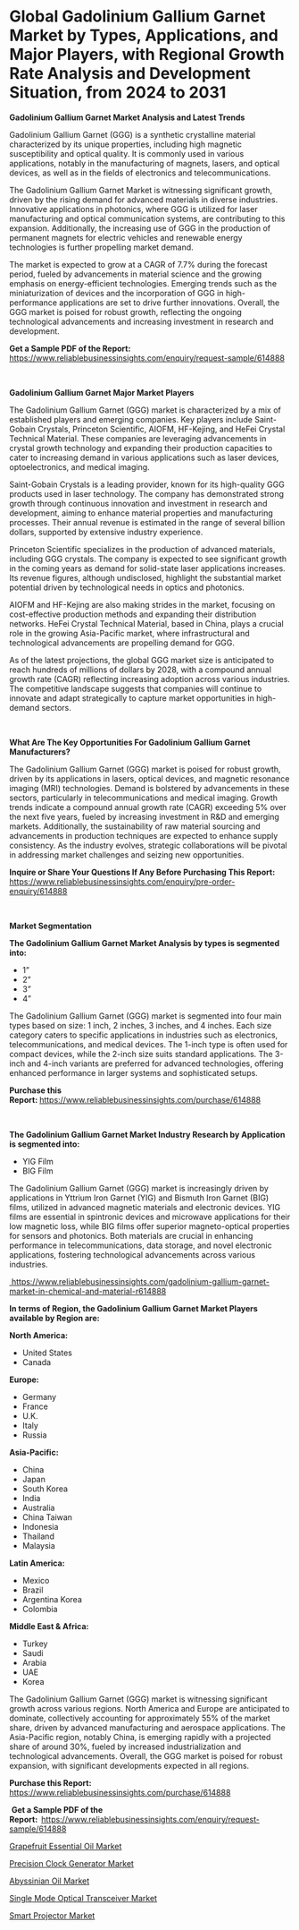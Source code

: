 <p><h1>Global Gadolinium Gallium Garnet Market by Types, Applications, and Major Players, with Regional Growth Rate Analysis and Development Situation, from 2024 to 2031</h1></p><p><strong>Gadolinium Gallium Garnet Market Analysis and Latest Trends</strong></p>
<p><p>Gadolinium Gallium Garnet (GGG) is a synthetic crystalline material characterized by its unique properties, including high magnetic susceptibility and optical quality. It is commonly used in various applications, notably in the manufacturing of magnets, lasers, and optical devices, as well as in the fields of electronics and telecommunications.</p><p>The Gadolinium Gallium Garnet Market is witnessing significant growth, driven by the rising demand for advanced materials in diverse industries. Innovative applications in photonics, where GGG is utilized for laser manufacturing and optical communication systems, are contributing to this expansion. Additionally, the increasing use of GGG in the production of permanent magnets for electric vehicles and renewable energy technologies is further propelling market demand.</p><p>The market is expected to grow at a CAGR of 7.7% during the forecast period, fueled by advancements in material science and the growing emphasis on energy-efficient technologies. Emerging trends such as the miniaturization of devices and the incorporation of GGG in high-performance applications are set to drive further innovations. Overall, the GGG market is poised for robust growth, reflecting the ongoing technological advancements and increasing investment in research and development.</p></p>
<p><strong>Get a Sample PDF of the Report:&nbsp;</strong> <a href="https://www.reliablebusinessinsights.com/enquiry/request-sample/614888?utm_campaign=1405&utm_medium=2&utm_source=Github&utm_content=ia&utm_term=01102024&utm_id=gadolinium-gallium-garnet">https://www.reliablebusinessinsights.com/enquiry/request-sample/614888</a></p>
<p>&nbsp;</p>
<p><strong>Gadolinium Gallium Garnet Major Market Players</strong></p>
<p><p>The Gadolinium Gallium Garnet (GGG) market is characterized by a mix of established players and emerging companies. Key players include Saint-Gobain Crystals, Princeton Scientific, AIOFM, HF-Kejing, and HeFei Crystal Technical Material. These companies are leveraging advancements in crystal growth technology and expanding their production capacities to cater to increasing demand in various applications such as laser devices, optoelectronics, and medical imaging.</p><p>Saint-Gobain Crystals is a leading provider, known for its high-quality GGG products used in laser technology. The company has demonstrated strong growth through continuous innovation and investment in research and development, aiming to enhance material properties and manufacturing processes. Their annual revenue is estimated in the range of several billion dollars, supported by extensive industry experience.</p><p>Princeton Scientific specializes in the production of advanced materials, including GGG crystals. The company is expected to see significant growth in the coming years as demand for solid-state laser applications increases. Its revenue figures, although undisclosed, highlight the substantial market potential driven by technological needs in optics and photonics.</p><p>AIOFM and HF-Kejing are also making strides in the market, focusing on cost-effective production methods and expanding their distribution networks. HeFei Crystal Technical Material, based in China, plays a crucial role in the growing Asia-Pacific market, where infrastructural and technological advancements are propelling demand for GGG.</p><p>As of the latest projections, the global GGG market size is anticipated to reach hundreds of millions of dollars by 2028, with a compound annual growth rate (CAGR) reflecting increasing adoption across various industries. The competitive landscape suggests that companies will continue to innovate and adapt strategically to capture market opportunities in high-demand sectors.</p></p>
<p>&nbsp;</p>
<p><strong>What Are The Key Opportunities For Gadolinium Gallium Garnet Manufacturers?</strong></p>
<p><p>The Gadolinium Gallium Garnet (GGG) market is poised for robust growth, driven by its applications in lasers, optical devices, and magnetic resonance imaging (MRI) technologies. Demand is bolstered by advancements in these sectors, particularly in telecommunications and medical imaging. Growth trends indicate a compound annual growth rate (CAGR) exceeding 5% over the next five years, fueled by increasing investment in R&D and emerging markets. Additionally, the sustainability of raw material sourcing and advancements in production techniques are expected to enhance supply consistency. As the industry evolves, strategic collaborations will be pivotal in addressing market challenges and seizing new opportunities.</p></p>
<p><strong>Inquire or Share Your Questions If Any Before Purchasing This Report:</strong> <a href="https://www.reliablebusinessinsights.com/enquiry/pre-order-enquiry/614888?utm_campaign=1405&utm_medium=2&utm_source=Github&utm_content=ia&utm_term=01102024&utm_id=gadolinium-gallium-garnet">https://www.reliablebusinessinsights.com/enquiry/pre-order-enquiry/614888</a></p>
<p>&nbsp;</p>
<p><strong>Market Segmentation</strong></p>
<p><strong>The Gadolinium Gallium Garnet Market Analysis by types is segmented into:</strong></p>
<p><ul><li>1”</li><li>2”</li><li>3”</li><li>4”</li></ul></p>
<p><p>The Gadolinium Gallium Garnet (GGG) market is segmented into four main types based on size: 1 inch, 2 inches, 3 inches, and 4 inches. Each size category caters to specific applications in industries such as electronics, telecommunications, and medical devices. The 1-inch type is often used for compact devices, while the 2-inch size suits standard applications. The 3-inch and 4-inch variants are preferred for advanced technologies, offering enhanced performance in larger systems and sophisticated setups.</p></p>
<p><strong>Purchase this Report:&nbsp;</strong><a href="https://www.reliablebusinessinsights.com/purchase/614888?utm_campaign=1405&utm_medium=2&utm_source=Github&utm_content=ia&utm_term=01102024&utm_id=gadolinium-gallium-garnet">https://www.reliablebusinessinsights.com/purchase/614888</a></p>
<p>&nbsp;</p>
<p><strong>The Gadolinium Gallium Garnet Market Industry Research by Application is segmented into:</strong></p>
<p><ul><li>YIG Film</li><li>BIG Film</li></ul></p>
<p><p>The Gadolinium Gallium Garnet (GGG) market is increasingly driven by applications in Yttrium Iron Garnet (YIG) and Bismuth Iron Garnet (BIG) films, utilized in advanced magnetic materials and electronic devices. YIG films are essential in spintronic devices and microwave applications for their low magnetic loss, while BIG films offer superior magneto-optical properties for sensors and photonics. Both materials are crucial in enhancing performance in telecommunications, data storage, and novel electronic applications, fostering technological advancements across various industries.</p></p>
<p><a href="https://www.reliablebusinessinsights.com/gadolinium-gallium-garnet-market-in-chemical-and-material-r614888?utm_campaign=1405&utm_medium=2&utm_source=Github&utm_content=ia&utm_term=01102024&utm_id=gadolinium-gallium-garnet">&nbsp;https://www.reliablebusinessinsights.com/gadolinium-gallium-garnet-market-in-chemical-and-material-r614888</a></p>
<p><strong>In terms of Region, the Gadolinium Gallium Garnet Market Players available by Region are:</strong></p>
<p>
    <p> <strong> North America: </strong>
        <ul>
            <li>United States</li>
            <li>Canada</li>
        </ul>
        </p> 
    <p> <strong> Europe: </strong>
        <ul>
            <li>Germany</li>
            <li>France</li>
            <li>U.K.</li>
            <li>Italy</li>
            <li>Russia</li>
        </ul>
        </p> 
    <p> <strong> Asia-Pacific: </strong>
        <ul>
            <li>China</li>
            <li>Japan</li>
            <li>South Korea</li>
            <li>India</li>
            <li>Australia</li>
            <li>China Taiwan</li>
            <li>Indonesia</li>
            <li>Thailand</li>
            <li>Malaysia</li>
        </ul>
        </p> 
    <p> <strong> Latin America: </strong>
        <ul>
            <li>Mexico</li>
            <li>Brazil</li>
            <li>Argentina Korea</li>
            <li>Colombia</li>
        </ul>
        </p> 
    <p> <strong> Middle East & Africa: </strong>
        <ul>
            <li>Turkey</li>
            <li>Saudi</li>
            <li>Arabia</li>
            <li>UAE</li>
            <li>Korea</li>
        </ul>
    </p>
    </p>
<p><p>The Gadolinium Gallium Garnet (GGG) market is witnessing significant growth across various regions. North America and Europe are anticipated to dominate, collectively accounting for approximately 55% of the market share, driven by advanced manufacturing and aerospace applications. The Asia-Pacific region, notably China, is emerging rapidly with a projected share of around 30%, fueled by increased industrialization and technological advancements. Overall, the GGG market is poised for robust expansion, with significant developments expected in all regions.</p></p>
<p><strong>Purchase this Report: </strong><a href="https://www.reliablebusinessinsights.com/purchase/614888?utm_campaign=1405&utm_medium=2&utm_source=Github&utm_content=ia&utm_term=01102024&utm_id=gadolinium-gallium-garnet">https://www.reliablebusinessinsights.com/purchase/614888</a></p>
<p>&nbsp;<strong>Get a Sample PDF of the Report:&nbsp;&nbsp;</strong><a href="https://www.reliablebusinessinsights.com/enquiry/request-sample/614888?utm_campaign=1405&utm_medium=2&utm_source=Github&utm_content=ia&utm_term=01102024&utm_id=gadolinium-gallium-garnet">https://www.reliablebusinessinsights.com/enquiry/request-sample/614888</a></p>
<p><strong></strong></p>
<p><p><a href="https://www.linkedin.com/pulse/global-grapefruit-essential-oil-market-size-expected-reach-i17lc?utm_campaign=1405&utm_medium=2&utm_source=Github&utm_content=ia&utm_term=01102024&utm_id=gadolinium-gallium-garnet">Grapefruit Essential Oil Market</a></p><p><a href="https://issuu.com/reportprime-2/docs/precision-clock-generator-market-si_7a43a6b636b1c8?utm_campaign=1405&utm_medium=2&utm_source=Github&utm_content=ia&utm_term=01102024&utm_id=gadolinium-gallium-garnet">Precision Clock Generator Market</a></p><p><a href="https://github.com/FlorianWolf90/Market-Research-Report-List-1/blob/main/abyssinian-oil-market.md?utm_campaign=1405&utm_medium=2&utm_source=Github&utm_content=ia&utm_term=01102024&utm_id=gadolinium-gallium-garnet">Abyssinian Oil Market</a></p><p><a href="https://issuu.com/reportprime-2/docs/single-mode-optical-transceiver-mar_1a5b569d36d07f?utm_campaign=1405&utm_medium=2&utm_source=Github&utm_content=ia&utm_term=01102024&utm_id=gadolinium-gallium-garnet">Single Mode Optical Transceiver Market</a></p><p><a href="https://www.linkedin.com/pulse/strategic-market-insights-navigating-global-smart-projector-m9zic?utm_campaign=1405&utm_medium=2&utm_source=Github&utm_content=ia&utm_term=01102024&utm_id=gadolinium-gallium-garnet">Smart Projector Market</a></p></p>